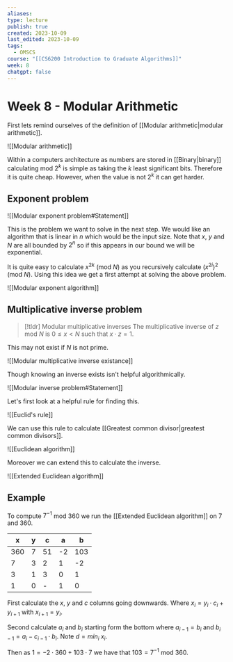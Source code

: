 ```yaml
---
aliases: 
type: lecture
publish: true
created: 2023-10-09
last_edited: 2023-10-09
tags:
  - OMSCS
course: "[[CS6200 Introduction to Graduate Algorithms]]"
week: 8
chatgpt: false
---
```

# Week 8 - Modular Arithmetic

First lets remind ourselves of the definition of [[Modular arithmetic|modular arithmetic]].

![[Modular arithmetic]]

Within a computers architecture as numbers are stored in [[Binary|binary]] calculating mod $2^k$ is simple as taking the $k$ least significant bits. Therefore it is quite cheap. However, when the value is not $2^k$ it can get harder.

## Exponent problem

![[Modular exponent problem#Statement]]

This is the problem we want to solve in the next step. We would like an algorithm that is linear in $n$ which would be the input size. Note that $x$, $y$ and $N$ are all bounded by $2^n$ so if this appears in our bound we will be exponential.

It is quite easy to calculate $x^{2k}$ (mod $N$) as you recursively calculate $(x^{2i})^2$ (mod $N$). Using this idea we get a first attempt at solving the above problem.

![[Modular exponent algorithm]]

## Multiplicative inverse problem

>[!tldr] Modular multiplicative inverses
>The multiplicative inverse of $z$ mod $N$ is $0 \leq x < N$ such that $x \cdot z = 1$.

This may not exist if $N$ is not prime.

![[Modular multiplicative inverse existance]]

Though knowing an inverse exists isn't helpful algorithmically.

![[Modular inverse problem#Statement]]

Let's first look at a helpful rule for finding this.

![[Euclid's rule]]

We can use this rule to calculate [[Greatest common divisor|greatest common divisors]].

![[Euclidean algorithm]]

Moreover we can extend this to calculate the inverse.

![[Extended Euclidean algorithm]]

## Example

To compute $7^{-1}$ mod $360$  we run the [[Extended Euclidean algorithm]] on $7$ and $360$.

| x   | y   | c    | a   | b   |
| --- | --- | ---- | --- | --- |
| 360 | 7   | 51   | -2   | 103 |
| 7   | 3   | 2    | 1   | -2   |
| 3   | 1   | 3    | 0   | 1   |
| 1   | 0   | -    | 1   | 0   |

First calculate the $x$, $y$ and $c$ columns going downwards. Where $x_i = y_i \cdot c_i + y_{i+1}$ with $x_{i+1} = y_i$.

Second calculate $a_i$ and $b_i$ starting form the bottom where $a_{i-1} = b_i$ and $b_{i-1} = a_{i} - c_{i-1} \cdot b_i$. Note $d = min_i \ x_i$.

Then as $1 = -2 \cdot 360 + 103 \cdot 7$ we have that $103 = 7^{-1}$ mod $360$.

